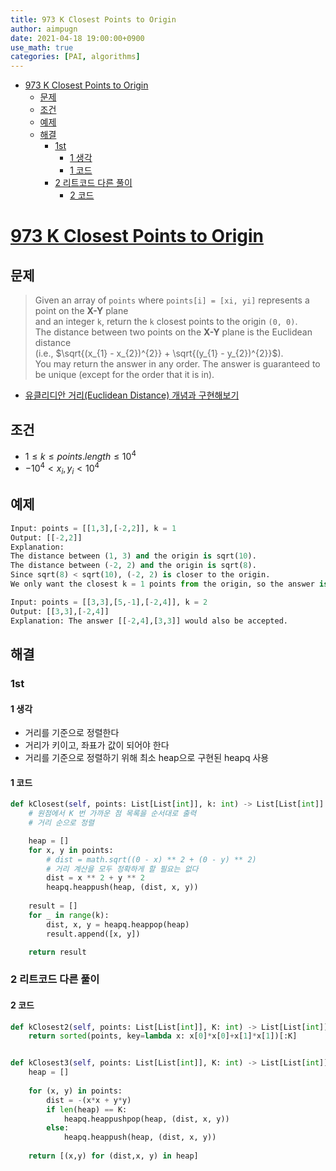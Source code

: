 ```yaml
---
title: 973 K Closest Points to Origin
author: aimpugn
date: 2021-04-18 19:00:00+0900
use_math: true
categories: [PAI, algorithms]
---
```


- [973 K Closest Points to Origin](#973-k-closest-points-to-origin)
  - [문제](#문제)
  - [조건](#조건)
  - [예제](#예제)
  - [해결](#해결)
    - [1st](#1st)
      - [1 생각](#1-생각)
      - [1 코드](#1-코드)
    - [2 리트코드 다른 풀이](#2-리트코드-다른-풀이)
      - [2 코드](#2-코드)

# [973 K Closest Points to Origin](https://leetcode.com/problems/k-closest-points-to-origin/)

## 문제

> Given an array of `points` where `points[i] = [xi, yi]` represents a point on the **X-Y** plane  
> and an integer `k`, return the `k` closest points to the origin `(0, 0)`.  
> The distance between two points on the **X-Y** plane is the Euclidean distance  
> (i.e., $\sqrt{(x_{1} - x_{2})^{2}} + \sqrt{(y_{1} - y_{2})^{2}}$).  
> You may return the answer in any order. The answer is guaranteed to be unique (except for the order that it is in).

- [유클리디안 거리(Euclidean Distance) 개념과 구현해보기](https://needjarvis.tistory.com/454)

## 조건

- $1 \le k \le points.length \le 10^{4}$
- $-10^{4} < x_{i}, y_{i} < 10^{4}$

## 예제

```python
Input: points = [[1,3],[-2,2]], k = 1
Output: [[-2,2]]
Explanation:
The distance between (1, 3) and the origin is sqrt(10).
The distance between (-2, 2) and the origin is sqrt(8).
Since sqrt(8) < sqrt(10), (-2, 2) is closer to the origin.
We only want the closest k = 1 points from the origin, so the answer is just [[-2,2]].

Input: points = [[3,3],[5,-1],[-2,4]], k = 2
Output: [[3,3],[-2,4]]
Explanation: The answer [[-2,4],[3,3]] would also be accepted.
```

## 해결

### 1st

#### 1 생각

- 거리를 기준으로 정렬한다
- 거리가 키이고, 좌표가 값이 되어야 한다
- 거리를 기준으로 정렬하기 위해 최소 heap으로 구현된 heapq 사용

#### 1 코드

```py
def kClosest(self, points: List[List[int]], k: int) -> List[List[int]]:
    # 원점에서 K 번 가까운 점 목록을 순서대로 출력
    # 거리 순으로 정렬

    heap = []
    for x, y in points:
        # dist = math.sqrt((0 - x) ** 2 + (0 - y) ** 2)
        # 거리 계산을 모두 정확하게 할 필요는 없다
        dist = x ** 2 + y ** 2
        heapq.heappush(heap, (dist, x, y))
    
    result = []
    for _ in range(k):
        dist, x, y = heapq.heappop(heap)
        result.append([x, y])

    return result
```

### 2 리트코드 다른 풀이

#### 2 코드

```py
def kClosest2(self, points: List[List[int]], K: int) -> List[List[int]]:
    return sorted(points, key=lambda x: x[0]*x[0]+x[1]*x[1])[:K]


def kClosest3(self, points: List[List[int]], K: int) -> List[List[int]]:
    heap = []
    
    for (x, y) in points:
        dist = -(x*x + y*y)
        if len(heap) == K:
            heapq.heappushpop(heap, (dist, x, y))
        else:
            heapq.heappush(heap, (dist, x, y))
    
    return [(x,y) for (dist,x, y) in heap]
```
